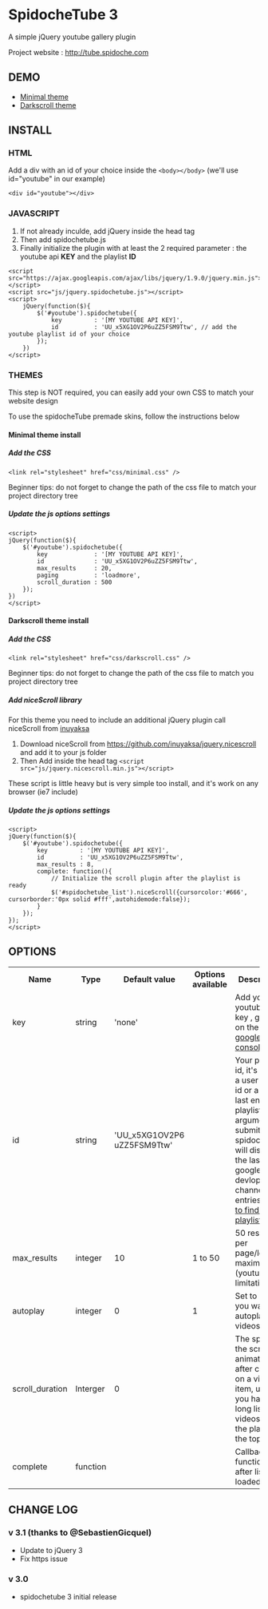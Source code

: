 # SpidocheTube 3
A simple jQuery youtube gallery plugin

Project website : http://tube.spidoche.com

## DEMO

*   [Minimal theme](http://tube.spidoche.com/demo/minimal/minimal.html)
*   [Darkscroll theme](http://tube.spidoche.com/demo/darkscroll/darkscroll.html)

## INSTALL

### HTML

Add a div with an id of your choice inside the `<body></body>` (we'll use id="youtube" in our example)

    <div id="youtube"></div>

### JAVASCRIPT

1.  If not already inculde, add jQuery inside the head tag
2.  Then add spidochetube.js 
3.  Finally initialize the plugin with at least the 2 required parameter : the youtube api **KEY** and the playlist **ID**

```
<script src="https://ajax.googleapis.com/ajax/libs/jquery/1.9.0/jquery.min.js"></script>
<script src="js/jquery.spidochetube.js"></script>
<script>
    jQuery(function($){
        $('#youtube').spidochetube({
            key         : '[MY YOUTUBE API KEY]',
            id          : 'UU_x5XG1OV2P6uZZ5FSM9Ttw', // add the youtube playlist id of your choice
        });
    })
</script>
```

### THEMES

This step is NOT required, you can easily add your own CSS to match your website design

To use the spidocheTube premade skins, follow the instructions below

#### Minimal theme install

##### Add the CSS

    <link rel="stylesheet" href="css/minimal.css" />

Beginner tips: do not forget to change the path of the css file to match your project directory tree

##### Update the js options settings

    <script>
    jQuery(function($){
        $('#youtube').spidochetube({
            key             : '[MY YOUTUBE API KEY]',
            id              : 'UU_x5XG1OV2P6uZZ5FSM9Ttw',
            max_results     : 20,
            paging          : 'loadmore',
            scroll_duration : 500
        });
    })
    </script>

#### Darkscroll theme install

##### Add the CSS

    <link rel="stylesheet" href="css/darkscroll.css" />

Beginner tips: do not forget to change the path of the css file to match you project directory tree

##### Add niceScroll library

For this theme you need to include an additional jQuery plugin call niceScroll from [inuyaksa](http://nicescroll.areaaperta.com/)

1.  Download niceScroll from https://github.com/inuyaksa/jquery.nicescroll and add it to your js folder
2.  Then Add inside the head tag `<script src="js/jquery.nicescroll.min.js"></script>`

These script is little heavy but is very simple too install, and it's work on any browser (ie7 include)

##### Update the js options settings

    <script>
    jQuery(function($){
        $('#youtube').spidochetube({
            key         : '[MY YOUTUBE API KEY]',
            id          : 'UU_x5XG1OV2P6uZZ5FSM9Ttw',
            max_results : 8,
            complete: function(){
                // Initialize the scroll plugin after the playlist is ready
                $('#spidochetube_list').niceScroll({cursorcolor:'#666', cursorborder:'0px solid #fff',autohidemode:false});
            }
        });
    });
    </script>

## OPTIONS

<table class="api">

<tbody>

<tr>

<th class="option">Name</th>
<th class="type">Type</th>
<th class="parameter">Default value</th>
<th class="example">Options available</th>
<th class="description">Description</th>

</tr>

<tr>

<td>key</td>
<td>string</td>
<td>'none'</td>
<td>&nbsp;</td>
<td>Add your youtube API key , get one on the <a href="https://console.developers.google.com">google dev console</a></td>

</tr>

<tr class="playlist_id">

<td>id</td>
<td>string</td>
<td>'UU_x5XG1OV2P6
uZZ5FSM9Ttw'</td>
<td>&nbsp;</td>
<td>
Your playlist id, it's can be a user playist id or a user last entries playlist
if no argument submit spidochetube will display the last google devlopper channel entries
<a href="https://www.youtube.com/watch?v=oRGEOtcZc0o">How to find a playlist id?</a>
</td>
</tr>

<tr>
<td>max_results</td>
<td>integer</td>
<td>10</td>
<td>1 to 50</td>
<td>50 results per page/load maximum (youtube api limitation)</td>
</tr>

<tr>
<td>autoplay</td>
<td>integer</td>
<td>0</td>
<td>1</td>
<td>Set to 1 if you want to autoplay the videos</td>
</tr>

<tr>
<td>scroll_duration</td>
<td>Interger</td>
<td>0</td>
<td>&nbsp;</td>
<td>The speed of the scroll animation after clicking on a video item, useful if you have a long list on videos and the player on the top</td>
</tr>

<tr>
<td>complete</td>
<td>function</td>
<td>&nbsp;</td>
<td>&nbsp;</td>
<td>Callback function fire after list is loaded</td>
</tr>

</tbody>

</table>

## CHANGE LOG

### v 3.1 (thanks to @SebastienGicquel)
- Update to jQuery 3
- Fix https issue

### v 3.0
- spidochetube 3 initial release
